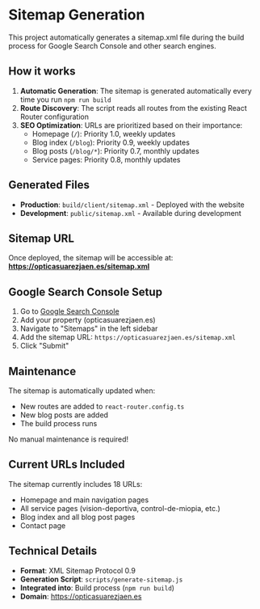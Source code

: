 # Sitemap Generation

This project automatically generates a sitemap.xml file during the build process for Google Search Console and other search engines.

## How it works

1. **Automatic Generation**: The sitemap is generated automatically every time you run `npm run build`
2. **Route Discovery**: The script reads all routes from the existing React Router configuration
3. **SEO Optimization**: URLs are prioritized based on their importance:
   - Homepage (`/`): Priority 1.0, weekly updates
   - Blog index (`/blog`): Priority 0.9, weekly updates  
   - Blog posts (`/blog/*`): Priority 0.7, monthly updates
   - Service pages: Priority 0.8, monthly updates

## Generated Files

- **Production**: `build/client/sitemap.xml` - Deployed with the website
- **Development**: `public/sitemap.xml` - Available during development

## Sitemap URL

Once deployed, the sitemap will be accessible at:
**https://opticasuarezjaen.es/sitemap.xml**

## Google Search Console Setup

1. Go to [Google Search Console](https://search.google.com/search-console)
2. Add your property (opticasuarezjaen.es)
3. Navigate to "Sitemaps" in the left sidebar
4. Add the sitemap URL: `https://opticasuarezjaen.es/sitemap.xml`
5. Click "Submit"

## Maintenance

The sitemap is automatically updated when:
- New routes are added to `react-router.config.ts`
- New blog posts are added
- The build process runs

No manual maintenance is required!

## Current URLs Included

The sitemap currently includes 18 URLs:
- Homepage and main navigation pages
- All service pages (vision-deportiva, control-de-miopia, etc.)
- Blog index and all blog post pages
- Contact page

## Technical Details

- **Format**: XML Sitemap Protocol 0.9
- **Generation Script**: `scripts/generate-sitemap.js`
- **Integrated into**: Build process (`npm run build`)
- **Domain**: https://opticasuarezjaen.es